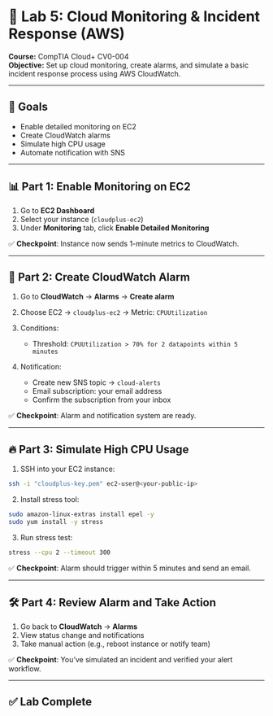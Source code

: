 # 🧪 Lab 5: Cloud Monitoring & Incident Response (AWS)

**Course:** CompTIA Cloud+ CV0-004  
**Objective:** Set up cloud monitoring, create alarms, and simulate a basic incident response process using AWS CloudWatch.

---

## 🎯 Goals

- Enable detailed monitoring on EC2  
- Create CloudWatch alarms  
- Simulate high CPU usage  
- Automate notification with SNS  

---

## 📊 Part 1: Enable Monitoring on EC2

1. Go to **EC2 Dashboard**  
2. Select your instance (`cloudplus-ec2`)  
3. Under **Monitoring** tab, click **Enable Detailed Monitoring**

✅ **Checkpoint**: Instance now sends 1-minute metrics to CloudWatch.

---

## 🔔 Part 2: Create CloudWatch Alarm

1. Go to **CloudWatch** → **Alarms** → **Create alarm**  
2. Choose EC2 → `cloudplus-ec2` → Metric: `CPUUtilization`  
3. Conditions:
   - Threshold: `CPUUtilization > 70% for 2 datapoints within 5 minutes`

4. Notification:
   - Create new SNS topic → `cloud-alerts`  
   - Email subscription: your email address  
   - Confirm the subscription from your inbox

✅ **Checkpoint**: Alarm and notification system are ready.

---

## 🔥 Part 3: Simulate High CPU Usage

1. SSH into your EC2 instance:
```bash
ssh -i "cloudplus-key.pem" ec2-user@<your-public-ip>
```

2. Install stress tool:
```bash
sudo amazon-linux-extras install epel -y
sudo yum install -y stress
```

3. Run stress test:
```bash
stress --cpu 2 --timeout 300
```

✅ **Checkpoint**: Alarm should trigger within 5 minutes and send an email.

---

## 🛠️ Part 4: Review Alarm and Take Action

1. Go back to **CloudWatch** → **Alarms**  
2. View status change and notifications  
3. Take manual action (e.g., reboot instance or notify team)

✅ **Checkpoint**: You’ve simulated an incident and verified your alert workflow.

---

## ✅ Lab Complete
